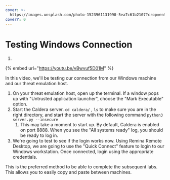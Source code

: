 ```yaml
---
cover: >-
  https://images.unsplash.com/photo-1523961131990-5ea7c61b2107?crop=entropy&cs=srgb&fm=jpg&ixid=MnwxOTcwMjR8MHwxfHNlYXJjaHw2fHx0ZWNofGVufDB8fHx8MTY0ODQ0MDAzMQ&ixlib=rb-1.2.1&q=85
coverY: 0
---
```


# Testing Windows Connection

1.

{% embed url="https://youtu.be/vBwvuf5D01M" %}

In this video, we'll be testing our connection from our Windows machine and our threat emulation host.

1. On your threat emulation host, open up the terminal.  If a window pops up with "Untrusted application launcher", choose the "Mark Executable" option.
2. Start the Caldera server.  `cd caldera/` , `ls` to make sure you are in the right directory, and start the server with the following command `python3 server.py --insecure`
   1. This may take a moment to start up. By default, Caldera is enabled on port 8888. When you see the "All systems ready" log, you should be ready to log in.&#x20;
3. We're going to test to see if the login works now. Using Remina Remote Desktop, we are going to use the "Quick Connect" feature to login to our Windows workstation. Once connected, login using the appropriate credentials.

This is the preferred method to be able to complete the subsequent labs. This allows you to easily copy and paste between machines.&#x20;
